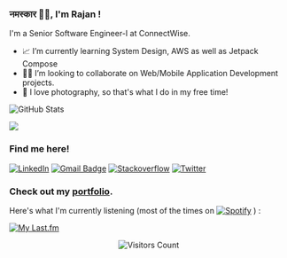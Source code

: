 

###  नमस्कार 🙏🏻, I'm Rajan !

I'm a Senior Software Engineer-I at ConnectWise.<br> 

- 📈 I’m currently learning System Design, AWS as well as Jetpack Compose
- 🤝🏻 I’m looking to collaborate on Web/Mobile Application Development projects.
- 📸 I love photography, so that's what I do in my free time!


<p align="left" ><img src="https://github-readme-stats.vercel.app/api?username=mahanvyakti&amp;show_icons=true&theme=material-palenight" alt="GitHub Stats"></p>

<p>
  <img src="https://github-readme-streak-stats.herokuapp.com/?user=mahanvyakti&theme=dark" />
</p>


### Find me here!
[![LinkedIn](https://img.shields.io/badge/-%230077B5.svg?&style=for-the-badge&logo=linkedin&logoColor=white)](https://www.linkedin.com/in/rajangaul/) [![Gmail Badge](https://img.shields.io/badge/-D14836?style=for-the-badge&logo=gmail&logoColor=white)](mailto:rajan.gaul123@gmail.com) [![Stackoverflow](https://img.shields.io/badge/-FE7A16?logo=stack-overflow&logoColor=white&style=for-the-badge)](https://stackoverflow.com/users/13365850/mahan-vyakti) [![Twitter](https://img.shields.io/badge/-1DA1F2?style=for-the-badge&logo=twitter&logoColor=white)](https://twitter.com/RajanGaul)
### Check out my [portfolio](https://mahanvyakti.netlify.app/).

Here's what I'm currently listening (most of the times on [![Spotify](https://img.shields.io/badge/Spotify-1ED760?&style=for-the-badge&logo=spotify&logoColor=white&width=20)](https://open.spotify.com/user/a46k9pm7npcy0t9sxfkm4n2ar) ) :

[![My Last.fm](https://lastfm-recently-played.vercel.app/api?user=mahan_vyakti&count=2&width=375)](https://www.last.fm/user/mahan_vyakti)  



<p align="center">
<img src="https://visitor-badge.laobi.icu/badge?page_id=mahanvyakti.mahanvyakti" alt="Visitors Count"/>       
</p>
